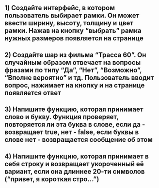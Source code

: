 ## 1) Создайте интерфейс, в котором пользователь выбирает рамки. Он может ввести ширину, высоту, толщину и цвет рамки. Нажав на кнопку “выбрать” рамка нужных размеров появляется на странице

## 2) Создайте шар из фильма “Трасса 60”. Он случайным образом отвечает на вопросы фразами по типу “Да”, “Нет”, “Возможно”, “Вполне вероятно” и тд. Пользователь вводит вопрос, нажимает на кнопку и на странице появляется ответ

## 3) Напишите функцию, которая принимает слово и букву. Функция проверяет, повторяется ли эта буква в слове, если да - возвращает true, нет - false, если буквы в слове нет - возвращается сообщение об этом

## 4) Напишите функцию, которая принимает в себя строку и возвращает укороченный её вариант, если она длиннее 20-ти символов (“привет, я короткая стро…”)